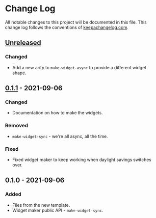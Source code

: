 # Change Log
All notable changes to this project will be documented in this file. This change log follows the conventions of [keepachangelog.com](http://keepachangelog.com/).

## [Unreleased]
### Changed
- Add a new arity to `make-widget-async` to provide a different widget shape.

## [0.1.1] - 2021-09-06
### Changed
- Documentation on how to make the widgets.

### Removed
- `make-widget-sync` - we're all async, all the time.

### Fixed
- Fixed widget maker to keep working when daylight savings switches over.

## 0.1.0 - 2021-09-06
### Added
- Files from the new template.
- Widget maker public API - `make-widget-sync`.

[Unreleased]: https://github.com/your-name/moogle-shortener/compare/0.1.1...HEAD
[0.1.1]: https://github.com/your-name/moogle-shortener/compare/0.1.0...0.1.1
